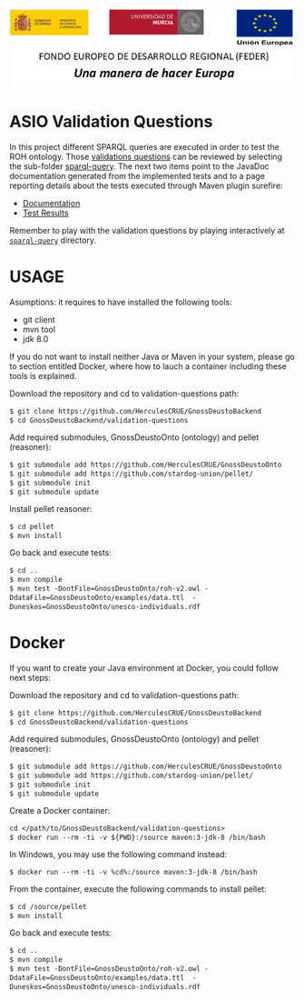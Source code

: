 ![](../Docs/media/CabeceraDocumentosMD.png)

# ASIO Validation Questions

In this project different SPARQL queries are executed in order to test the ROH ontology. Those [validations questions](https://github.com/HerculesCRUE/GnossDeustoOnto/blob/master/Documentation/2-%20CoberturaPreguntasCompetencia.pdf) can be reviewed by selecting the sub-folder [sparql-query](https://github.com/HerculesCRUE/GnossDeustoBackend/tree/master/validation-questions/sparql-query). The next two items point to the JavaDoc documentation generated from the implemented tests and to a page reporting details about the tests executed through Maven plugin surefire: 

* [Documentation](https://deustohercules.github.io/validation-questions/testapidocs/index.html)
* [Test Results](https://deustohercules.github.io/validation-questions/surefire-report.html)

Remember to play with the validation questions by playing interactively at [`sparql-query`](https://github.com/HerculesCRUE/GnossDeustoBackend/tree/master/validation-questions/sparql-query) directory.


# USAGE

Asumptions: it requires to have installed the following tools:
- git client
- mvn tool
- jdk 8.0

If you do not want to install neither Java or Maven in your system, please go to section entitled Docker, where how to lauch a container including these tools is explained. 

Download the repository and cd to validation-questions path:

```
$ git clone https://github.com/HerculesCRUE/GnossDeustoBackend
$ cd GnossDeustoBackend/validation-questions
```

Add required submodules, GnossDeustoOnto (ontology) and pellet (reasoner):

```
$ git submodule add https://github.com/HerculesCRUE/GnossDeustoOnto
$ git submodule add https://github.com/stardog-union/pellet/
$ git submodule init
$ git submodule update
```

Install pellet reasoner:

```
$ cd pellet
$ mvn install
```

Go back and execute tests:

```
$ cd ..
$ mvn compile
$ mvn test -DontFile=GnossDeustoOnto/roh-v2.owl -DdataFile=GnossDeustoOnto/examples/data.ttl  -Duneskos=GnossDeustoOnto/unesco-individuals.rdf
```

# Docker

If you want to create your Java environment at Docker, you could follow next steps:

Download the repository and cd to validation-questions path:

```
$ git clone https://github.com/HerculesCRUE/GnossDeustoBackend
$ cd GnossDeustoBackend/validation-questions
```

Add required submodules, GnossDeustoOnto (ontology) and pellet (reasoner):

```
$ git submodule add https://github.com/HerculesCRUE/GnossDeustoOnto
$ git submodule add https://github.com/stardog-union/pellet/
$ git submodule init
$ git submodule update
```

Create a Docker container:

```
cd </path/to/GnossDeustoBackend/validation-questions>
$ docker run --rm -ti -v ${PWD}:/source maven:3-jdk-8 /bin/bash
```

In Windows, you may use the following command instead:

```
$ docker run --rm -ti -v %cd%:/source maven:3-jdk-8 /bin/bash
```

From the container, execute the following commands to install pellet:

```
$ cd /source/pellet
$ mvn install
```

Go back and execute tests:

```
$ cd ..
$ mvn compile
$ mvn test -DontFile=GnossDeustoOnto/roh-v2.owl -DdataFile=GnossDeustoOnto/examples/data.ttl  -Duneskos=GnossDeustoOnto/unesco-individuals.rdf
```


